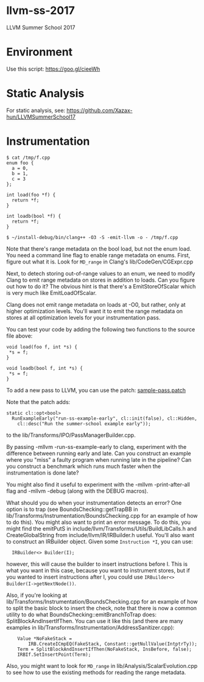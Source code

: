 # llvm-ss-2017
LLVM Summer School 2017

# Environment

Use this script: https://goo.gl/cieeWh

# Static Analysis

For static analysis, see: https://github.com/Xazax-hun/LLVMSummerSchool17

# Instrumentation

```
$ cat /tmp/f.cpp 
enum foo {
  a = 0,
  b = 1,
  c = 3
};

int load(foo *f) {
  return *f;
}

int loadb(bool *f) {
  return *f;
}
```
```
$ ~/install-debug/bin/clang++ -O3 -S -emit-llvm -o - /tmp/f.cpp
```

Note that there's range metadata on the bool load, but not the enum load. You need a command line flag to enable range metadata on enums. First, figure out what it is. Look for `MD_range` in Clang's lib/CodeGen/CGExpr.cpp

Next, to detech storing out-of-range values to an enum, we need to modify Clang to emit range metadata on stores in addition to loads. Can you figure out how to do it? The obvious hint is that there's a EmitStoreOfScalar which is very much like EmitLoadOfScalar.

Clang does not emit range metadata on loads at -O0, but rather, only at higher optimization levels. You'll want it to emit the range metadata on stores at all optimization levels for your instrumentation pass.

You can test your code by adding the following two functions to the source file above:

```
void load(foo f, int *s) {
 *s = f;
}

void loadb(bool f, int *s) {
 *s = f;
}
```

To add a new pass to LLVM, you can use the patch: [sample-pass.patch](https://raw.githubusercontent.com/hfinkel/llvm-ss-2017/master/sample-pass.patch)

Note that the patch adds:

```
static cl::opt<bool>
  RunExampleEarly("run-ss-example-early", cl::init(false), cl::Hidden,
    cl::desc("Run the summer-school example early"));
```

to the lib/Transforms/IPO/PassManagerBuilder.cpp.

By passing -mllvm -run-ss-example-early to clang, experiment with the difference between running early and late. Can you construct an example where you "miss" a faulty program when running late in the pipeline? Can you construct a benchmark which runs much faster when the instrumentation is done late?

You might also find it useful to experiment with the -mllvm -print-after-all flag and -mllvm -debug (along with the DEBUG macros).

What should you do when your instrumentation detects an error? One option is to trap (see BoundsChecking::getTrapBB in lib/Transforms/Instrumentation/BoundsChecking.cpp for an example of how to do this). You might also want to print an error message. To do this, you might find the emitPutS in include/llvm/Transforms/Utils/BuildLibCalls.h and CreateGlobalString from include/llvm/IR/IRBuilder.h useful. You'll also want to construct an IRBuilder object. Given some `Instruction *I`, you can use:

```
  IRBuilder<> Builder(I);

```

however, this will cause the builder to insert instructions before I. This is what you want in this case, because you want to instrument stores, but if you wanted to insert instructions after I, you could use `IRBuilder<> Builder(I->getNextNode())`.

Also, if you're looking at lib/Transforms/Instrumentation/BoundsChecking.cpp for an example of how to split the basic block to insert the check, note that there is now a common utility to do what BoundsChecking::emitBranchToTrap does: SplitBlockAndInsertIfThen. You can use it like this (and there are many examples in lib/Transforms/Instrumentation/AddressSanitizer.cpp):

```
    Value *NoFakeStack =
        IRB.CreateICmpEQ(FakeStack, Constant::getNullValue(IntptrTy));
    Term = SplitBlockAndInsertIfThen(NoFakeStack, InsBefore, false);
    IRBIf.SetInsertPoint(Term);
```

Also, you might want to look for `MD_range` in lib/Analysis/ScalarEvolution.cpp to see how to use the existing methods for reading the range metadata.

